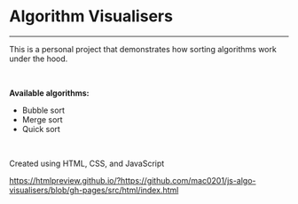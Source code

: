 # Algorithm Visualisers

___

This is a personal project that demonstrates how sorting algorithms work under the hood.

<br>

**Available algorithms:**
 - Bubble sort
 - Merge sort
 - Quick sort

<br>

Created using HTML, CSS, and JavaScript




https://htmlpreview.github.io/?https://github.com/mac0201/js-algo-visualisers/blob/gh-pages/src/html/index.html